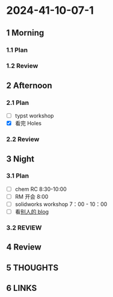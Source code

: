 # 2024-41-10-07-1

## 1 Morning

### 1.1 Plan

### 1.2 Review

## 2 Afternoon

### 2.1 Plan

- [ ] typst workshop
- [x] 看完 Holes

### 2.2 Review

## 3 Night

### 3.1 Plan

- [ ] chem RC 8:30-10:00
- [ ] RM 开会 8:00
- [ ] solidworks workshop 7：00 - 10：00
- [ ] 看[别人的 blog](https://innei.in/)

### 3.2 REVIEW

## 4 Review

## 5 THOUGHTS

## 6 LINKS
